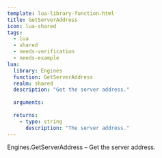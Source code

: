 ```yaml
---
template: lua-library-function.html
title: GetServerAddress
icon: lua-shared
tags:
  - lua
  - shared
  - needs-verification
  - needs-example
lua:
  library: Engines
  function: GetServerAddress
  realm: shared
  description: "Get the server address."
  
  arguments:
  
  returns:
    - type: string
      description: "The server address."
---
```


<div class="lua__search__keywords">
Engines.GetServerAddress &#x2013; Get the server address.
</div>
